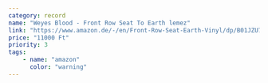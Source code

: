 ```yaml
---
category: record
name: "Weyes Blood - Front Row Seat To Earth lemez"
link: "https://www.amazon.de/-/en/Front-Row-Seat-Earth-Vinyl/dp/B01JZU7F4Y/"
price: "11000 Ft"
priority: 3
tags:
    - name: "amazon"
      color: "warning"
---
```

